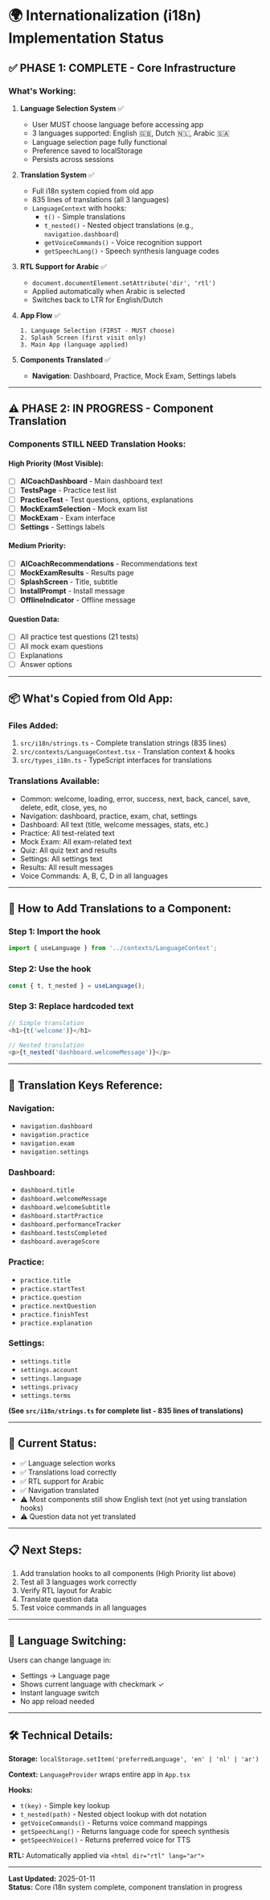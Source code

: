 # 🌍 Internationalization (i18n) Implementation Status

## ✅ **PHASE 1: COMPLETE - Core Infrastructure**

### **What's Working:**

1. **Language Selection System** ✅
   - User MUST choose language before accessing app
   - 3 languages supported: English 🇬🇧, Dutch 🇳🇱, Arabic 🇸🇦
   - Language selection page fully functional
   - Preference saved to localStorage
   - Persists across sessions

2. **Translation System** ✅
   - Full i18n system copied from old app
   - 835 lines of translations (all 3 languages)
   - `LanguageContext` with hooks:
     - `t()` - Simple translations
     - `t_nested()` - Nested object translations (e.g., `navigation.dashboard`)
     - `getVoiceCommands()` - Voice recognition support
     - `getSpeechLang()` - Speech synthesis language codes
   
3. **RTL Support for Arabic** ✅
   - `document.documentElement.setAttribute('dir', 'rtl')`
   - Applied automatically when Arabic is selected
   - Switches back to LTR for English/Dutch

4. **App Flow** ✅
   ```
   1. Language Selection (FIRST - MUST choose)
   2. Splash Screen (first visit only)
   3. Main App (language applied)
   ```

5. **Components Translated** ✅
   - **Navigation**: Dashboard, Practice, Mock Exam, Settings labels

---

## ⚠️ **PHASE 2: IN PROGRESS - Component Translation**

### **Components STILL NEED Translation Hooks:**

#### **High Priority (Most Visible):**
- [ ] **AICoachDashboard** - Main dashboard text
- [ ] **TestsPage** - Practice test list
- [ ] **PracticeTest** - Test questions, options, explanations
- [ ] **MockExamSelection** - Mock exam list
- [ ] **MockExam** - Exam interface
- [ ] **Settings** - Settings labels

#### **Medium Priority:**
- [ ] **AICoachRecommendations** - Recommendations text
- [ ] **MockExamResults** - Results page
- [ ] **SplashScreen** - Title, subtitle
- [ ] **InstallPrompt** - Install message
- [ ] **OfflineIndicator** - Offline message

#### **Question Data:**
- [ ] All practice test questions (21 tests)
- [ ] All mock exam questions
- [ ] Explanations
- [ ] Answer options

---

## 📦 **What's Copied from Old App:**

### **Files Added:**
1. `src/i18n/strings.ts` - Complete translation strings (835 lines)
2. `src/contexts/LanguageContext.tsx` - Translation context & hooks
3. `src/types_i18n.ts` - TypeScript interfaces for translations

### **Translations Available:**
- Common: welcome, loading, error, success, next, back, cancel, save, delete, edit, close, yes, no
- Navigation: dashboard, practice, exam, chat, settings
- Dashboard: All text (title, welcome messages, stats, etc.)
- Practice: All test-related text
- Mock Exam: All exam-related text
- Quiz: All quiz text and results
- Settings: All settings text
- Results: All result messages
- Voice Commands: A, B, C, D in all languages

---

## 🚀 **How to Add Translations to a Component:**

### **Step 1: Import the hook**
```typescript
import { useLanguage } from '../contexts/LanguageContext';
```

### **Step 2: Use the hook**
```typescript
const { t, t_nested } = useLanguage();
```

### **Step 3: Replace hardcoded text**
```typescript
// Simple translation
<h1>{t('welcome')}</h1>

// Nested translation
<p>{t_nested('dashboard.welcomeMessage')}</p>
```

---

## 📝 **Translation Keys Reference:**

### **Navigation:**
- `navigation.dashboard`
- `navigation.practice`
- `navigation.exam`
- `navigation.settings`

### **Dashboard:**
- `dashboard.title`
- `dashboard.welcomeMessage`
- `dashboard.welcomeSubtitle`
- `dashboard.startPractice`
- `dashboard.performanceTracker`
- `dashboard.testsCompleted`
- `dashboard.averageScore`

### **Practice:**
- `practice.title`
- `practice.startTest`
- `practice.question`
- `practice.nextQuestion`
- `practice.finishTest`
- `practice.explanation`

### **Settings:**
- `settings.title`
- `settings.account`
- `settings.language`
- `settings.privacy`
- `settings.terms`

**(See `src/i18n/strings.ts` for complete list - 835 lines of translations)**

---

## 🎯 **Current Status:**

- ✅ Language selection works
- ✅ Translations load correctly
- ✅ RTL support for Arabic
- ✅ Navigation translated
- ⚠️ Most components still show English text (not yet using translation hooks)
- ⚠️ Question data not yet translated

---

## 📋 **Next Steps:**

1. Add translation hooks to all components (High Priority list above)
2. Test all 3 languages work correctly
3. Verify RTL layout for Arabic
4. Translate question data
5. Test voice commands in all languages

---

## 🔄 **Language Switching:**

Users can change language in:
- Settings → Language page
- Shows current language with checkmark ✓
- Instant language switch
- No app reload needed

---

## 🛠️ **Technical Details:**

**Storage:** `localStorage.setItem('preferredLanguage', 'en' | 'nl' | 'ar')`

**Context:** `LanguageProvider` wraps entire app in `App.tsx`

**Hooks:**
- `t(key)` - Simple key lookup
- `t_nested(path)` - Nested object lookup with dot notation
- `getVoiceCommands()` - Returns voice command mappings
- `getSpeechLang()` - Returns language code for speech synthesis
- `getSpeechVoice()` - Returns preferred voice for TTS

**RTL:** Automatically applied via `<html dir="rtl" lang="ar">`

---

**Last Updated:** 2025-01-11  
**Status:** Core i18n system complete, component translation in progress

